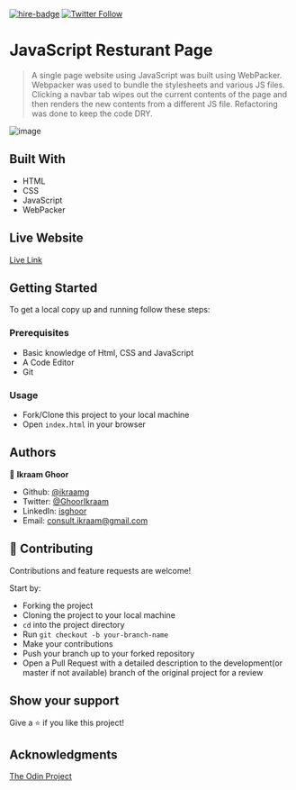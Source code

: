 [![hire-badge](https://img.shields.io/badge/Consult%20/%20Hire%20Ikraam-Click%20to%20Contact-brightgreen)](mailto:consult.ikraam@gmail.com) [![Twitter Follow](https://img.shields.io/twitter/follow/GhoorIkraam?label=Follow%20Ikraam%20on%20Twitter&style=social)](https://twitter.com/GhoorIkraam)

# JavaScript Resturant Page

> A single page website using JavaScript was built using WebPacker.
> Webpacker was used to bundle the stylesheets and various JS files.
> Clicking a navbar tab wipes out the current contents of the page and then renders the new contents from a different JS file.
> Refactoring was done to keep the code DRY.

![image](https://user-images.githubusercontent.com/34813339/88317570-bf904100-cd19-11ea-96df-52d98cf9a3b9.png)

## Built With

- HTML
- CSS
- JavaScript
- WebPacker

## Live Website

[Live Link](https://raw.githack.com/ikraamg/JS-Resturant/resturant/dist/index.html)

## Getting Started

To get a local copy up and running follow these steps:

### Prerequisites

- Basic knowledge of Html, CSS and JavaScript
- A Code Editor
- Git

### Usage

- Fork/Clone this project to your local machine
- Open `index.html` in your browser

## Authors

👤 **Ikraam Ghoor**

- Github: [@ikraamg](https://github.com/ikraamg)
- Twitter: [@GhoorIkraam](https://twitter.com/GhoorIkraam)
- LinkedIn: [isghoor](https://linkedin.com/isghoor)
- Email: [consult.ikraam@gmail.com](mailto:consult.ikraam@gmail.com)

## 🤝 Contributing

Contributions and feature requests are welcome!

Start by:

- Forking the project
- Cloning the project to your local machine
- `cd` into the project directory
- Run `git checkout -b your-branch-name`
- Make your contributions
- Push your branch up to your forked repository
- Open a Pull Request with a detailed description to the development(or master if not available) branch of the original project for a review

## Show your support

Give a ⭐️ if you like this project!

## Acknowledgments

[The Odin Project](https://www.theodinproject.com/courses/javascript/lessons/restaurant-page)
